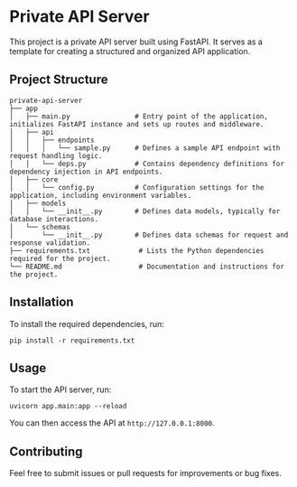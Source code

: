# Private API Server

This project is a private API server built using FastAPI. It serves as a template for creating a structured and organized API application.

## Project Structure

```
private-api-server
├── app
│   ├── main.py                # Entry point of the application, initializes FastAPI instance and sets up routes and middleware.
│   ├── api
│   │   ├── endpoints
│   │   │   └── sample.py      # Defines a sample API endpoint with request handling logic.
│   │   └── deps.py            # Contains dependency definitions for dependency injection in API endpoints.
│   ├── core
│   │   └── config.py          # Configuration settings for the application, including environment variables.
│   ├── models
│   │   └── __init__.py        # Defines data models, typically for database interactions.
│   └── schemas
│       └── __init__.py        # Defines data schemas for request and response validation.
├── requirements.txt            # Lists the Python dependencies required for the project.
└── README.md                   # Documentation and instructions for the project.
```

## Installation

To install the required dependencies, run:

```
pip install -r requirements.txt
```

## Usage

To start the API server, run:

```
uvicorn app.main:app --reload
```

You can then access the API at `http://127.0.0.1:8000`.

## Contributing

Feel free to submit issues or pull requests for improvements or bug fixes.